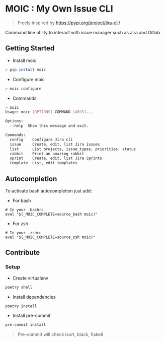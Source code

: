# MOIC : My Own Issue CLI

> Freely inspired by https://pypi.org/project/jira-cli/

Command line utility to interact with issue manager such as Jira and Gitlab

## Getting Started

* Install moic
```bash
> pip install moic
```

* Configure moic
```bash
> moic configure
```

* Commands
```bash
> moic
Usage: moic [OPTIONS] COMMAND [ARGS]...

Options:
  --help  Show this message and exit.

Commands:
  config    Configure Jira cli
  issue     Create, edit, list Jira issues
  list      List projects, issue_types, priorities, status
  rabbit    Print an amazing rabbit
  sprint    Create, edit, list Jira Sprints
  template  List, edit templates
```

## Autocompletion

To activate bash autocompletion just add:
* For bash
```
# In your .bashrc
eval "$(_MOIC_COMPLETE=source_bash moic)"
```
* For zsh
```
# In your .zshrc
eval "$(_MOIC_COMPLETE=source_zsh moic)"
```

## Contribute

### Setup

* Create virtualenv
```bash
poetry shell
```
* Install dependencies
```bash
poetry install
```
* Install pre-commit
```bash
pre-commit install
```

> Pre-commit will check isort, black, flake8
